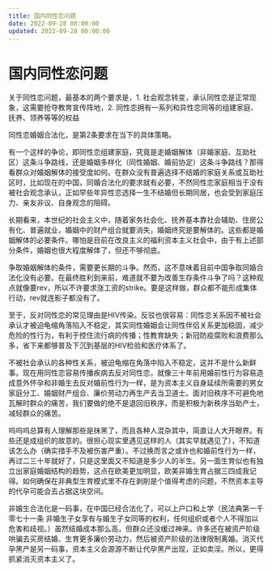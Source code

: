```yaml
---
title: 国内同性恋问题
date: 2022-09-28 00:00:00
updated: 2022-09-28 00:00:00
---
```


# 国内同性恋问题

关于同性恋问题，最基本的两个要求是，1. 社会观念转变，承认同性恋是正常现象，这需要抢夺教育宣传阵地，2. 同性恋拥有一系列和异性恋同等的组建家庭、抚养、领养等等的权益

同性恋婚姻合法化，是第2条要求在当下的具体策略。

有一个这样的争论，即同性恋组建家庭，究竟是走婚姻解体（非婚家庭、互助社区）这条斗争路线，还是婚姻多样化（同性婚姻、婚前协定）这条斗争路线？那得看群众对婚姻解体的接受度如何。在群众没有普遍选择不结婚的家庭关系或互助社区时，比如现在的中国，同婚合法化的要求就有必要，不然同性恋家庭相当于没有被社会观念承认，正如早些年异性恋选择一生不结婚但长期同居，也会受到家庭压力、亲友非议、自身观念的阻碍。

长期看来，本世纪的社会主义中，随着家务社会化、抚养基本靠社会辅助、住房公有化、普遍就业，婚姻中的财产组合就要消失，婚姻终究是要解体的。这些都是婚姻解体的必要条件。哪怕是目前在改良主义的福利资本主义社会中，由于有上述部分条件，婚姻也很大程度解体了，但还不够彻底。

争取婚姻解体的条件，需要更长期的斗争。然而，这不意味着目前中国争取同婚合法化没有必要。在最终胜利到来前，难道就不要为改善生存条件斗争了吗？这种观点就像要rev，所以不许要求涨工资的strike。要是这样做，群众都不能形成集体行动，rev就连影子都没有了。

至于，反对同性恋的常见理由是HIV传染。反驳也很容易：同性恋关系因不被社会承认才被迫龟缩角落陷入不稳定，其实同性婚姻会让同性伴侣关系更加稳固，减少危险的性行为，有利于控住流行病的传播；性教育缺失；新冠防疫腐败和浪费那么多，省下来都够普及下沉到基层的HIV检验和医疗体系了。

不被社会承认的各种性关系，被迫龟缩在角落中陷入不稳定，这并不是什么新鲜事。现在用同性恋容易传播疾病去反对同性恋，就像三十年前用婚前性行为容易造成意外怀孕和非婚生去反对婚前性行为一样，是为资本主义自身延续所需要的男女家庭分工、婚姻财产组合、廉价劳动力再生产去当卫道士。面对旧秩序不可避免地瓦解时群众的痛苦，我们要做的绝不是退回旧秩序，而是积极为新秩序当助产士，减轻群众的痛苦。

呜呜呜总算有人理解那些是抹黑了，而且各种人混杂其中，简直让人大开眼界。有些还是成组织的故意的。很担心现实里遇见这样的人（其实早就遇见了），不知道该怎么办（确实措手不及被伤害严重）。不过换而言之或许也和婚前性行为一样，再过二三十年就好了，只是这里面又不知道是多少人的半生。另一面生育似也有独立出家庭婚姻结构的趋势，这点在欧美更加明显，欧美非婚生育占据三四成我记得。如何确保在非典型生育模式里不存在剥削是个值得考虑的问题，不然资本主导的代孕可能会去占据这块空间。

非婚生合法化是一码事，在中国已经合法化了，可以上户口和上学（民法典第一千零七十一条 非婚生子女享有与婚生子女同等的权利，任何组织或者个人不得加以危害和歧视。）虽然结婚成本那么高，但群众还没缓过神来。许多还在被资产阶级哄骗去买房结婚、生育更多廉价劳动力，然后被资产阶级的法律限制离婚。消灭代孕黑产是另一码事，资本主义会源源不断让代孕黑产出现，正如卖淫。所以，更得抓紧消灭资本主义了。

